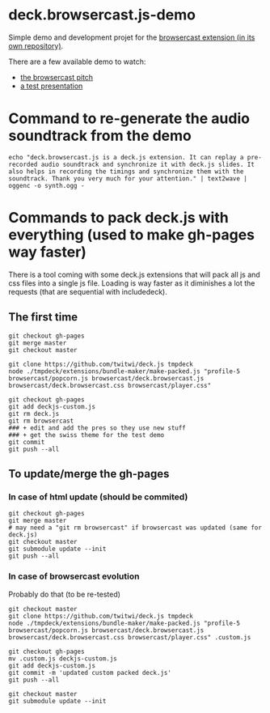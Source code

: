 
# deck.browsercast.js-demo

Simple demo and development projet for the [browsercast extension (in its own repository)](http://github.com/twitwi/deck.browsercast.js).

There are a few available demo to watch:
- [the browsercast pitch](http://twitwi.github.io/deck.browsercast.js-demo/pitch)
- [a test presentation](http://twitwi.github.io/deck.browsercast.js-demo/)

# Command to re-generate the audio soundtrack from the demo

    echo "deck.browsercast.js is a deck.js extension. It can replay a pre-recorded audio soundtrack and synchronize it with deck.js slides. It also helps in recording the timings and synchronize them with the soundtrack. Thank you very much for your attention." | text2wave | oggenc -o synth.ogg -



# Commands to pack deck.js with everything (used to make gh-pages way faster)

There is a tool coming with some deck.js extensions that will pack all js and css files into a single js file.
Loading is way faster as it diminishes a lot the requests (that are sequential with includedeck).

## The first time

    git checkout gh-pages 
    git merge master
    git checkout master
    
    git clone https://github.com/twitwi/deck.js tmpdeck
    node ./tmpdeck/extensions/bundle-maker/make-packed.js "profile-5 browsercast/popcorn.js browsercast/deck.browsercast.js browsercast/deck.browsercast.css browsercast/player.css"

    git checkout gh-pages
    git add deckjs-custom.js 
    git rm deck.js
    git rm browsercast
    ### + edit and add the pres so they use new stuff
    ### + get the swiss theme for the test demo
    git commit
    git push --all

## To update/merge the gh-pages

### In case of html update (should be commited)

    git checkout gh-pages
    git merge master
    # may need a "git rm browsercast" if browsercast was updated (same for deck.js)
    git checkout master
    git submodule update --init
    git push --all

### In case of browsercast evolution

Probably do that (to be re-tested)

    git checkout master
    git clone https://github.com/twitwi/deck.js tmpdeck
    node ./tmpdeck/extensions/bundle-maker/make-packed.js "profile-5 browsercast/popcorn.js browsercast/deck.browsercast.js browsercast/deck.browsercast.css browsercast/player.css" .custom.js
    
    git checkout gh-pages
    mv .custom.js deckjs-custom.js 
    git add deckjs-custom.js 
    git commit -m 'updated custom packed deck.js'
    git push --all
    
    git checkout master
    git submodule update --init
    
